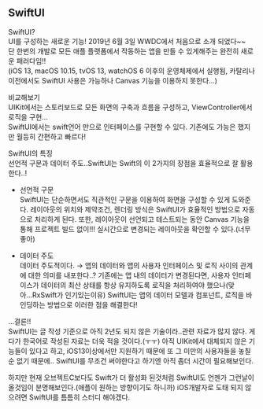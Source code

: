 ## SwiftUI
  
SwiftUI?  
UI를 구성하는 새로운 기능! 2019년 6월 3일 WWDC에서 처음으로 소개 되었다~~  
단 한번의 개발로 모든 애플 플랫폼에서 작동하는 앱을 만들 수 있게해주는 완전히 새로운 패러다임!!  
(iOS 13, macOS 10.15, tvOS 13, watchOS 6 이후의 운영체제에서 실행됨, 카탈리나 이전에서도 SwiftUI 사용은 가능하나 Canvas 기능을 이용하지 못한다...)  
  
비교해보기  
UIKit에서는 스토리보드로 모든 화면의 구축과 흐름을 구성하고, ViewController에서 로직을 구현...  
SwiftUI에서는 swift언어 만으로 인터페이스를 구현할 수 있다. 기존에도 가능은 했지만 월등히 간편하고 빠르다!  
  
SwiftUI의 특징  
선언적 구문과 데이터 주도..SwiftUI는 Swift의 이 2가지의 장점을 효율적으로 잘 활용한다..!  
  - 선언적 구문  
  SwiftUI는 단순하면서도 직관적인 구문을 이용하여 화면을 구성할 수 있게 도와준다.
  레이아웃의 위치와 제약조건, 렌더링 방식은 SwiftUI가 효율적인 방법으로 자동으로 처리하게 된다.
  또한, 레이아웃이 선언되고 테스트되는 동안 Canvas 기능을 통해 프로젝트 빌드 없이!!!
  실시간으로 변경되는 레이아웃을 확인할 수 있다.(너무 좋아)  
    
  - 데이터 주도  
  데이터 주도적이다. → 앱의 데이터와 앱의 사용자 인터페이스 및 로직 사이의 관계에 대한 의미를 내포한다..?
  기존에는 앱 내의 데이터가 변경된다면, 사용자 인터페이스가 데이터의 최산 상태를 항상 유지하도록 로직을
  처리하여야 했으나(맞아...RxSwift가 인기있는이유)
  SwiftUI는 앱의 데이터 모델과 컴포넌트, 로직을 바인딩하는 방법으로 이러한 점을 해결한다!  
  
...결론!!  
SwiftUI는 글 작성 기준으로 아직 2년도 되지 않은 기술이라..관련 자료가 많지 않다. 게다가 한국어로 작성된 자료는 더욱 적을 것이다.(ㅜㅜ) 아직 UIKit에서 대체되지 않은 기능들이 있다고 하고, iOS13이상에서만 지원하기 때문에 또 그 미만의 사용자들을 놓칠순 없기 때문에.. SwiftUI를 무조건 써야한다고 하기엔 아직 좀더 시간이 필요해보인다.  
  
하지만 현재 오브젝트C보다도 Swift가 더 활성화 된것처럼 SwiftUI도 언젠가 그런날이 올것임이 분명해보인다.(애플이 원하는 방향이기도 하니까) iOS개발자로 도태 되지 않으려면 SwiftUI를 틈틈히 스터디 해야겠다.

